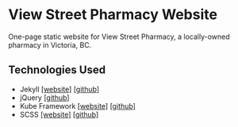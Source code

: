# View Street Pharmacy Website
One-page static website for View Street Pharmacy, a locally-owned pharmacy in Victoria, BC.

## Technologies Used
* Jekyll [[website]](https://jekyllrb.com/) [[github]](https://github.com/jekyll/jekyll)
* jQuery [[github]](https://github.com/imperavi/kube)
* Kube Framework [[website]](https://imperavi.com/kube/) [[github]](https://github.com/imperavi/kube)
* SCSS [[website]](https://jquery.com/) [[github]](https://github.com/jquery/jquery)
